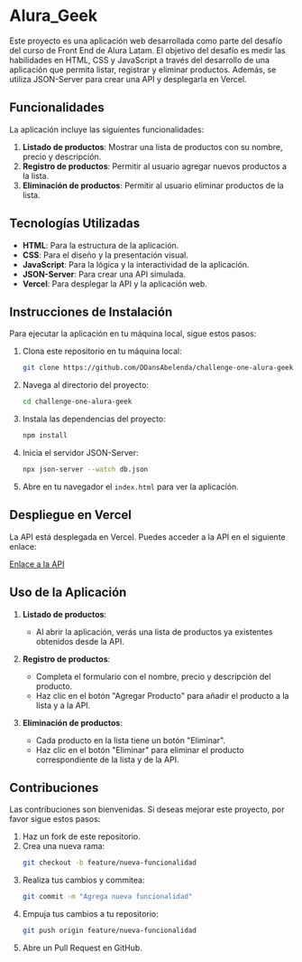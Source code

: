 # Alura_Geek
Este proyecto es una aplicación web desarrollada como parte del desafío del curso de Front End de Alura Latam. El objetivo del desafío es medir las habilidades en HTML, CSS y JavaScript a través del desarrollo de una aplicación que permita listar, registrar y eliminar productos. Además, se utiliza JSON-Server para crear una API y desplegarla en Vercel.

## Funcionalidades

La aplicación incluye las siguientes funcionalidades:

1. **Listado de productos**: Mostrar una lista de productos con su nombre, precio y descripción.
2. **Registro de productos**: Permitir al usuario agregar nuevos productos a la lista.
3. **Eliminación de productos**: Permitir al usuario eliminar productos de la lista.

## Tecnologías Utilizadas

- **HTML**: Para la estructura de la aplicación.
- **CSS**: Para el diseño y la presentación visual.
- **JavaScript**: Para la lógica y la interactividad de la aplicación.
- **JSON-Server**: Para crear una API simulada.
- **Vercel**: Para desplegar la API y la aplicación web.

## Instrucciones de Instalación

Para ejecutar la aplicación en tu máquina local, sigue estos pasos:

1. Clona este repositorio en tu máquina local:
   ```bash
   git clone https://github.com/DDansAbelenda/challenge-one-alura-geek.git
   ```
2. Navega al directorio del proyecto:
   ```bash
   cd challenge-one-alura-geek
   ```
3. Instala las dependencias del proyecto:
   ```bash
   npm install
   ```
4. Inicia el servidor JSON-Server:
   ```bash
   npx json-server --watch db.json
   ```
5. Abre en tu navegador el `index.html` para ver la aplicación.

## Despliegue en Vercel

La API está desplegada en Vercel. Puedes acceder a la API en el siguiente enlace:

[Enlace a la API](https://challenge-one-alura-geek-fake-api.vercel.app/)

## Uso de la Aplicación

1. **Listado de productos**:
   - Al abrir la aplicación, verás una lista de productos ya existentes obtenidos desde la API.

2. **Registro de productos**:
   - Completa el formulario con el nombre, precio y descripción del producto.
   - Haz clic en el botón "Agregar Producto" para añadir el producto a la lista y a la API.

3. **Eliminación de productos**:
   - Cada producto en la lista tiene un botón "Eliminar".
   - Haz clic en el botón "Eliminar" para eliminar el producto correspondiente de la lista y de la API.

## Contribuciones

Las contribuciones son bienvenidas. Si deseas mejorar este proyecto, por favor sigue estos pasos:

1. Haz un fork de este repositorio.
2. Crea una nueva rama:
   ```bash
   git checkout -b feature/nueva-funcionalidad
   ```
3. Realiza tus cambios y commitea:
   ```bash
   git commit -m "Agrega nueva funcionalidad"
   ```
4. Empuja tus cambios a tu repositorio:
   ```bash
   git push origin feature/nueva-funcionalidad
   ```
5. Abre un Pull Request en GitHub.

